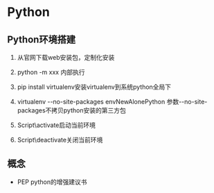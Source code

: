 # Python

## Python环境搭建

1. 从官网下载web安装包，定制化安装

1. python -m xxx  内部执行
2. pip install virtualenv安装virtualenv到系统python全局下
3. virtualenv --no-site-packages envNewAlonePython  参数--no-site-packages不拷贝python安装的第三方包
4. Script\activate启动当前环境
5. Script\deactivate关闭当前环境

## 概念

- PEP python的增强建议书
